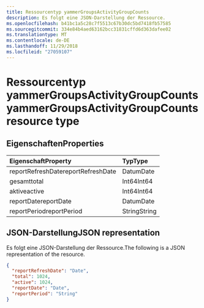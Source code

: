 ```yaml
---
title: Ressourcentyp yammerGroupsActivityGroupCounts
description: Es folgt eine JSON-Darstellung der Ressource.
ms.openlocfilehash: b41bc1a5c28c7f5513c67b30dc5bd7418fb57585
ms.sourcegitcommit: 334e84b4aed63162bcc31831cffd6d363dafee02
ms.translationtype: MT
ms.contentlocale: de-DE
ms.lasthandoff: 11/29/2018
ms.locfileid: "27059107"
---
```

# <a name="yammergroupsactivitygroupcounts-resource-type"></a><span data-ttu-id="c8c30-103">Ressourcentyp yammerGroupsActivityGroupCounts</span><span class="sxs-lookup"><span data-stu-id="c8c30-103">yammerGroupsActivityGroupCounts resource type</span></span>

## <a name="properties"></a><span data-ttu-id="c8c30-104">Eigenschaften</span><span class="sxs-lookup"><span data-stu-id="c8c30-104">Properties</span></span>

| <span data-ttu-id="c8c30-105">Eigenschaft</span><span class="sxs-lookup"><span data-stu-id="c8c30-105">Property</span></span>          | <span data-ttu-id="c8c30-106">Typ</span><span class="sxs-lookup"><span data-stu-id="c8c30-106">Type</span></span>   |
| :---------------- | :----- |
| <span data-ttu-id="c8c30-107">reportRefreshDate</span><span class="sxs-lookup"><span data-stu-id="c8c30-107">reportRefreshDate</span></span> | <span data-ttu-id="c8c30-108">Datum</span><span class="sxs-lookup"><span data-stu-id="c8c30-108">Date</span></span>   |
| <span data-ttu-id="c8c30-109">gesamt</span><span class="sxs-lookup"><span data-stu-id="c8c30-109">total</span></span>             | <span data-ttu-id="c8c30-110">Int64</span><span class="sxs-lookup"><span data-stu-id="c8c30-110">Int64</span></span>  |
| <span data-ttu-id="c8c30-111">aktive</span><span class="sxs-lookup"><span data-stu-id="c8c30-111">active</span></span>            | <span data-ttu-id="c8c30-112">Int64</span><span class="sxs-lookup"><span data-stu-id="c8c30-112">Int64</span></span>  |
| <span data-ttu-id="c8c30-113">reportDate</span><span class="sxs-lookup"><span data-stu-id="c8c30-113">reportDate</span></span>        | <span data-ttu-id="c8c30-114">Datum</span><span class="sxs-lookup"><span data-stu-id="c8c30-114">Date</span></span>   |
| <span data-ttu-id="c8c30-115">reportPeriod</span><span class="sxs-lookup"><span data-stu-id="c8c30-115">reportPeriod</span></span>      | <span data-ttu-id="c8c30-116">String</span><span class="sxs-lookup"><span data-stu-id="c8c30-116">String</span></span> |

## <a name="json-representation"></a><span data-ttu-id="c8c30-117">JSON-Darstellung</span><span class="sxs-lookup"><span data-stu-id="c8c30-117">JSON representation</span></span>

<span data-ttu-id="c8c30-118">Es folgt eine JSON-Darstellung der Ressource.</span><span class="sxs-lookup"><span data-stu-id="c8c30-118">The following is a JSON representation of the resource.</span></span>

<!-- {
  "blockType": "resource",
  "@odata.type": "microsoft.graph.yammerGroupsActivityGroupCounts"
} -->

```json
{
  "reportRefreshDate": "Date", 
  "total": 1024, 
  "active": 1024, 
  "reportDate": "Date", 
  "reportPeriod": "String"
}
```
